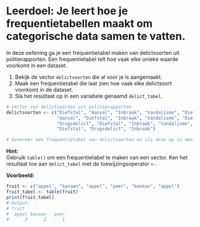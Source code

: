 # Leerdoel: Je leert hoe je frequentietabellen maakt om categorische data samen te vatten.

In deze oefening ga je een frequentietabel maken van delictsoorten uit politierapporten. Een frequentietabel telt hoe vaak elke unieke waarde voorkomt in een dataset.

1. Bekijk de vector `delictsoorten` die al voor je is aangemaakt.
2. Maak een frequentietabel die laat zien hoe vaak elke delictsoort voorkomt in de dataset.
3. Sla het resultaat op in een variabele genaamd `delict_tabel`.

```R
# Vector van delictsoorten uit politierapporten
delictsoorten <- c("Diefstal", "Aanval", "Inbraak", "Vandalisme", "Diefstal", "Diefstal", 
                   "Aanval", "Diefstal", "Inbraak", "Vandalisme", "Diefstal", "Aanval", 
                   "Drugsdelict", "Diefstal", "Inbraak", "Vandalisme", "Aanval", 
                   "Diefstal", "Drugsdelict", "Inbraak")

# Genereer een frequentietabel van delictsoorten en sla deze op in een variabele genaamd 'delict_tabel'

```

**Hint:**  
Gebruik `table()` om een frequentietabel te maken van een vector. Ken het resultaat toe aan `delict_tabel` met de toewijzingsoperator `<-`.

**Voorbeeld:**  
```r
fruit <- c("appel", "banaan", "appel", "peer", "banaan", "appel")
fruit_tabel <- table(fruit)
print(fruit_tabel)
# Output:
# fruit
#  appel banaan   peer 
#      3      2      1 
```

